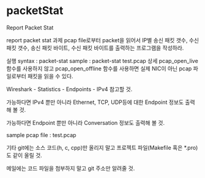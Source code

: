 # packetStat
Report Packet Stat


report packet stat
과제
pcap file로부터 packet을 읽어서 IP별 송신 패킷 갯수, 수신 패킷 갯수, 송신 패킷 바이트, 수신 패킷 바이트를 출력하는 프로그램을 작성하라.

실행
syntax : packet-stat <pcap file>
sample : packet-stat test.pcap
상세
pcap_open_live 함수를 사용하지 않고 pcap_open_offline 함수를 사용하면 실제 NIC이 아닌 pcap 파일로부터 패킷을 읽을 수 있다.

Wireshark - Statistics - Endpoints - IPv4 참고할 것.

가능하다면 IPv4 뿐만 아니라 Ethernet, TCP, UDP등에 대한 Endpoint 정보도 출력해 볼 것.

가능하다면 Endpoint 뿐만 아니라 Conversation 정보도 출력해 볼 것.

sample pcap file : test.pcap

기타
git에는 소스 코드(h, c, cpp)만 올리지 말고 프로젝트 파일(Makefile 혹은 *.pro)도 같이 올릴 것.

메일에는 코드 파일을 첨부하지 말고 git 주소만 알려줄 것.
